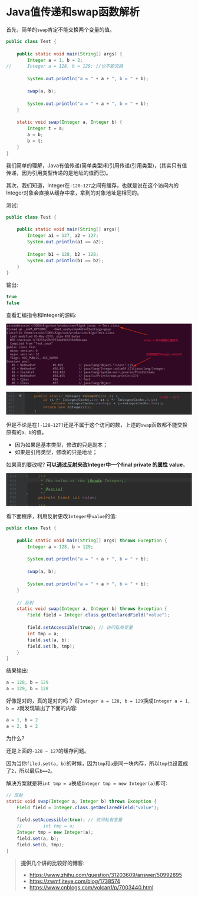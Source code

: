 # Java值传递和swap函数解析

首先，简单的`swap`肯定不能交换两个变量的值。

```java
public class Test {

    public static void main(String[] args) {
        Integer a = 1, b = 2;
//      Integer a = 128, b = 129; //也不能交换

        System.out.println("a = " + a + ", b = " + b);

        swap(a, b);

        System.out.println("a = " + a + ", b = " + b);
    }

    static void swap(Integer a, Integer b) {
        Integer t = a;
        a = b;
        b = t;
    }
}
```

我们简单的理解，Java有值传递(简单类型)和引用传递(引用类型)，(其实只有值传递，因为引用类型传递的是地址的值而已)。

其次，我们知道，Integer在`-128~127`之间有缓存，也就是说在这个访问内的Integer对象会直接从缓存中拿，拿到的对象地址是相同的。

测试:

```java
public class Test {

    public static void main(String[] args){
        Integer a1 = 127, a2 = 127;
        System.out.println(a1 == a2);

        Integer b1 = 128, b2 = 128;
        System.out.println(b1 == b2);
    }
}
```

输出:

```java
true
false
```

查看汇编指令和Integer的源码:

![1557023345560](assets/1557023345560.png)

![1557022915472](assets/1557022915472.png)

但是不论是在`[-128~127]`还是不属于这个访问的数，上述的`swap`函数都不能交换原有的`a、b`的值。

* 因为如果是基本类型，修改的只是副本；
* 如果是引用类型，修改的只是地址；

如果真的要改呢? **可以通过反射来改Integer中一个final private 的属性 value**。

![1557023214896](assets/1557023214896.png)

看下面程序，利用反射更改`Integer`中`value`的值:

```java
public class Test {

    public static void main(String[] args) throws Exception {
        Integer a = 128, b = 129;

        System.out.println("a = " + a + ", b = " + b);

        swap(a, b);

        System.out.println("a = " + a + ", b = " + b);
    }

    // 反射
    static void swap(Integer a, Integer b) throws Exception {
        Field field = Integer.class.getDeclaredField("value");

        field.setAccessible(true); // 访问私有变量
        int tmp = a;
        field.set(a, b);
        field.set(b, tmp);
    }
}

```

结果输出:

```java
a = 128, b = 129
a = 129, b = 128
```

好像是对的，真的是对的吗？ 将`Integer a = 128, b = 129`换成`Integer a = 1, b = 2`就发现输出了下面的内容:

```java
a = 1, b = 2
a = 2, b = 2
```

为什么?

还是上面的`-128 ~ 127`的缓存问题。

因为当你`filed.set(a, b)`的时候，因为`tmp`和`a`是同一块内存，所以`tmp`也设置成了`2`，所以最后`b==2`。

解决方案就是将`int tmp = a`换成`Integer tmp = new Integer(a)`即可:

```java
// 反射
static void swap(Integer a, Integer b) throws Exception {
    Field field = Integer.class.getDeclaredField("value");

    field.setAccessible(true); // 访问私有变量
    //        int tmp = a;
    Integer tmp = new Integer(a);
    field.set(a, b);
    field.set(b, tmp);
}
```


> **提供几个讲的比较好的博客**:
>
> * https://www.zhihu.com/question/31203609/answer/50992895
> * https://zwmf.iteye.com/blog/1738574
> * https://www.cnblogs.com/volcan1/p/7003440.html